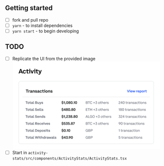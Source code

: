 ## Getting started
- [ ] fork and pull repo
- [ ] `yarn` - to install dependencies
- [ ] `yarn start` - to begin developing
## TODO
- [ ] Replicate the UI from the provided image 
![Activity Stats UI](/activity-stats/src/UI-activity-stats.png "Activity Stats UI")
- [ ] Start in `activity-stats/src/components/ActivityStats/ActivityStats.tsx`
